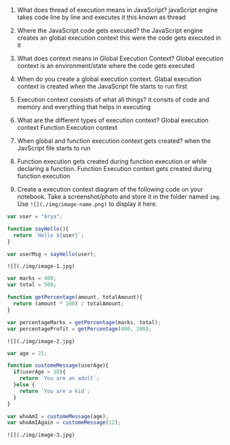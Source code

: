 1. What does thread of execution means in JavaScript?
 javaScript engine takes code line by line and executes it this known as thread

2. Where the JavaScript code gets executed?
the JavaScript engine creates an global execution context this were the code gets executed in it

3. What does context means in Global Execution Context?
Global execution context is an environment/state where the code gets executed

4. When do you create a global execution context.
Glabal execution context is created when the JavaScript file starts to run first

5. Execution context consists of what all things?
it consits of code and memory and everything that helps in executing

6. What are the different types of execution context?
Global execution context
Function Execution context

7. When global and function execution context gets created?
when the JavScript file starts to run

8. Function execution gets created during function execution or while declaring a function.
Function Execution context gets created during function execution

9. Create a execution context diagram of the following code on your notebook. Take a screenshot/photo and store it in the folder named `img`. Use `![](./img/image-name.png)` to display it here.



```js
var user = "Arya";

function sayHello(){
  return `Hello ${user}`;
}

var userMsg = sayHello(user);
```

<!-- Put your image here -->

`![](./img/image-1.jpg)`



```js
var marks = 400;
var total = 500;

function getPercentage(amount, totalAmount){
  return (amount * 100) / totalAmount;
}

var percentageMarks = getPercentage(marks, total);
var percentageProfit = getPercentage(400, 200);
```

<!-- Put your image here -->

`![](./img/image-2.jpg)`



```js
var age = 21;

function customeMessage(userAge){
  if(userAge > 18){
    return `You are an adult`;
  }else {
    return `You are a kid`;
  }
}

var whoAmI = customeMessage(age);
var whoAmIAgain = customeMessage(12);
```

<!-- Put your image here -->

`![](./img/image-3.jpg)`